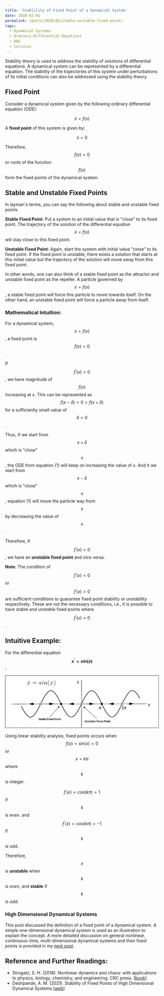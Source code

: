 ```yaml
---
title: 'Stablility of Fixed Point of a Dynamical System'
date: 2020-02-01
permalink: /posts/2020/02/stable-unstable-fixed-point/
tags:
  - Dynamical-Systems
  - Ordinary-Differential-Equations
  - ODE
  - Calculus
---
```


Stability theory is used to address the stability of solutions of differential equations. A dynamical system can be represented by a differential equation. The stability of the trajectories of this system under perturbations of its initial conditions can also be addressed using the stability theory.


## Fixed Point

Consider a dynamical system given by the following ordinary differential equation (ODE):

$$\dot x = f(x)$$

A **fixed point** of this system is given by:

$$\dot x = 0$$

Therefore, $$f(x) = 0$$ or roots of the function $$f(x)$$ form the fixed points of the dynamical system.

## Stable and Unstable Fixed Points

In layman's terms, you can say the following about stable and unstable fixed points.

**Stable Fixed Point**: Put a system to an initial value that is "close" to its fixed point. The trajectory of the solution of the differential equation $$\dot x = f(x)$$ will stay close to this fixed point.

**Unstable Fixed Point**: Again, start the system with initial value "close" to its fixed point. If the fixed point is unstable, there exists a solution that starts at this initial value but the trajectory of the solution will move away from this fixed point.


In other words, one can also think of a stable fixed point as the attractor and unstable fixed point as the repeller. A particle governed by $$\dot x = f(x)$$, a stable fixed point will force this particle to move towards itself. On the other hand, an unstable fixed point will force a particle away from itself.

### Mathematical Intuition:

For a dynamical system, $$\dot x = f(x)$$, a fixed point is $$f(x) = 0$$.

If $$f^{\prime}(x) \gt 0$$, we have magnitude of $$f(x)$$ increasing at x. This can be represented as $$f(x - \delta) \lt 0 \lt f(x + \delta)$$ for a sufficiently small value of $$\delta \gt 0$$.

Thus, if we start from $$x+\delta$$ which is "close" $$x$$, the ODE from equation (1) will keep on increasing the value of $x$. And it we start from $$x-\delta$$ which is "close" $$x$$, equation (1) will move the particle way from $$x$$ by decreasing the value of $$x$$.

Therefore, if $$f^{\prime} (x) \gt 0$$, we have an **unstable fixed point** and vice versa.

**Note**: The condition of $$f^{\prime} (x) \lt 0$$ or $$f^{\prime} (x) \gt 0$$ are sufficient conditions to guarantee fixed point stability or unstability respectively. These are not the necessary conditions, i.e., it is possible to have stable and unstable fixed points where $$f^{\prime} (x) = 0$$.

## Intuitive Example:

For the differential equation **$$x^{\prime} = sin(x)$$**:

<img src="/images/sin_x_feb2020.png" alt="Stable and Unstable fixed points on $$x=sin(x)$$"/>

Using linear stability analysis, fixed points occurs when $$f(x)=sin(x)=0$$ or $$x=kπ$$ where $$k$$ is integer.

$$f^{\prime}(x)=cos(kπ)=1$$ if $$k$$ is even. and $$f^{\prime}(x)=cos(kπ)=−1$$ if $$k$$ is odd.

Therefore, $$x$$ is **unstable** when $$k$$ is *even*, and **stable** if $$k$$ is *odd*.


### High Dimensional Dynamical Systems

This post discussed the definition of a fixed point of a dynamical system. A simple one-dimensional dynamical system is used as an illustration to explain the concept. A more detailed discussion on general nonlinear, continuous-time, multi-dimensional dynamical systems and their fixed points is provided in my [next post](https://adipandas.github.io/posts/2021/03/fixed-point-high-dim/).

## Reference and Further Readings:

* Strogatz, S. H. (2018). Nonlinear dynamics and chaos: with applications to physics, biology, chemistry, and engineering. CRC press. [[book](http://www.hds.bme.hu/~fhegedus/Strogatz%20-%20Nonlinear%20Dynamics%20and%20Chaos.pdf)]
* Deshpande, A. M. (2021). Stability of Fixed Points of High Dimensional Dynamical Systems.[[web](https://adipandas.github.io/posts/2021/03/fixed-point-high-dim/)]








